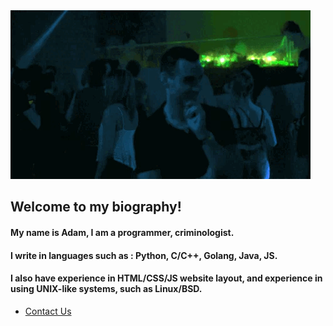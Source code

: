<img src="./main.gif">

<h2> Welcome to my biography! </h2>
<h4> My name is Adam, I am a programmer, criminologist.</h4>
<h4>I write in languages ​​such as : Python, C/C++, Golang, Java, JS. </h4>
<h4> I also have experience in HTML/CSS/JS website layout, and experience in using UNIX-like systems, such as Linux/BSD.</h4>

- [Contact Us](https://sqorder.github.io/)
